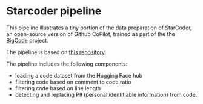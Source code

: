 # Starcoder pipeline

This pipeline illustrates a tiny portion of the data preparation of StarCoder, an open-source version of Github CoPilot, trained as part of the the [BigCode](https://www.bigcode-project.org/) project.

The pipeline is based on [this repository](https://github.com/bigcode-project/bigcode-dataset).

The pipeline includes the following components:

- loading a code dataset from the Hugging Face hub
- filtering code based on comment to code ratio
- filtering code based on line length
- detecting and replacing PII (personal identifiable information) from code.
